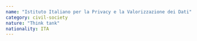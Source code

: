 ```yaml
---
name: "Istituto Italiano per la Privacy e la Valorizzazione dei Dati"
category: civil-society
nature: "Think tank"
nationality: ITA
---
```

    